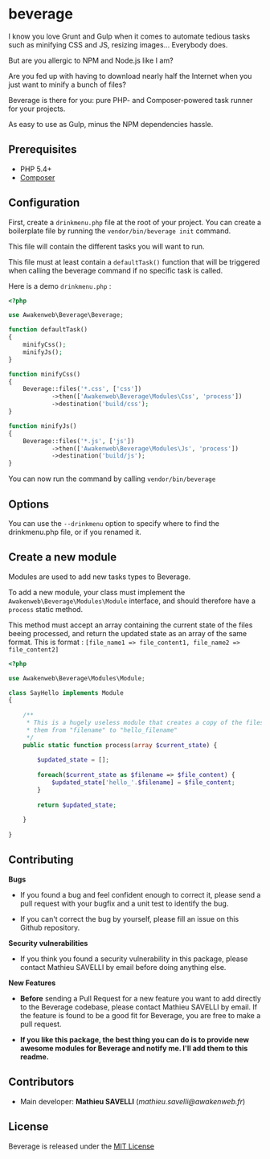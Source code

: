 beverage
========

I know you love Grunt and Gulp when it comes to automate tedious tasks such as minifying CSS and JS, resizing images... Everybody does.

But are you allergic to NPM and Node.js like I am?

Are you fed up with having to download nearly half the Internet when you just want to minify a bunch of files?

Beverage is there for you: pure PHP- and Composer-powered task runner for your projects.

As easy to use as Gulp, minus the NPM dependencies hassle.

Prerequisites
-------------

* PHP 5.4+
* [Composer](https://getcomposer.org/)

Configuration
-------------

First, create a `drinkmenu.php` file at the root of your project. You can create a boilerplate file by running the `vendor/bin/beverage init` command.

This file will contain the different tasks you will want to run.

This file must at least contain a `defaultTask()` function that will be triggered when calling the beverage command if no specific task is called.

Here is a demo `drinkmenu.php` :

```php
<?php

use Awakenweb\Beverage\Beverage;

function defaultTask()
{
    minifyCss();
    minifyJs();
}

function minifyCss()
{
    Beverage::files('*.css', ['css'])
            ->then(['Awakenweb\Beverage\Modules\Css', 'process'])
            ->destination('build/css');
}

function minifyJs()
{
    Beverage::files('*.js', ['js'])
            ->then(['Awakenweb\Beverage\Modules\Js', 'process'])
            ->destination('build/js');
}

```

You can now run the command by calling `vendor/bin/beverage`

Options
-------

You can use the `--drinkmenu` option to specify where to find the drinkmenu.php file, or if you renamed it.

Create a new module
-------------------

Modules are used to add new tasks types to Beverage.

To add a new module, your class must implement the `Awakenweb\Beverage\Modules\Module` interface, and should therefore have a `process` static method.

This method must accept an array containing the current state of the files beeing processed, and return the updated state as an array of the same format. This is format : `[file_name1 => file_content1, file_name2 => file_content2]`

```php
<?php

use Awakenweb\Beverage\Modules\Module;

class SayHello implements Module
{
    
    /**
     * This is a hugely useless module that creates a copy of the files it receives and renames
     * them from "filename" to "hello_filename"
     */
    public static function process(array $current_state) {
        
        $updated_state = [];
        
        foreach($current_state as $filename => $file_content) {
            $updated_state['hello_'.$filename] = $file_content;
        }
        
        return $updated_state;
        
    }
    
}
```

Contributing
------------


__Bugs__

* If you found a bug and feel confident enough to correct it, please send a pull request with your bugfix and a unit test to identify the bug.

* If you can't correct the bug by yourself, please fill an issue on this Github repository.

__Security vulnerabilities__

* If you think you found a security vulnerability in this package, please contact Mathieu SAVELLI by email before doing anything else.

__New Features__

* __Before__ sending a Pull Request for a new feature you want to add directly to the Beverage codebase, please contact Mathieu SAVELLI by email. If the feature is found to be a good fit for Beverage, you are free to make a pull request.

* __If you like this package, the best thing you can do is to provide new awesome modules for Beverage and notify me. I'll add them to this readme.__
 
Contributors
------------

* Main developer: __Mathieu SAVELLI__ (_mathieu.savelli@awakenweb.fr_)
 

License
-------

Beverage is released under the [MIT License](http://opensource.org/licenses/MIT)